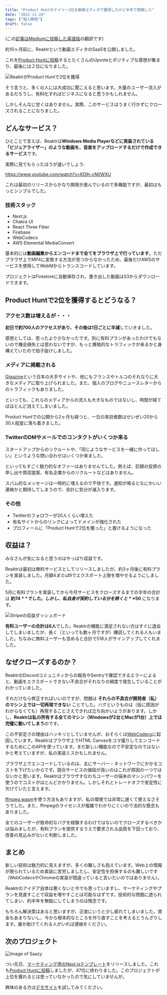 ```yaml
---
title: "Product Huntのデイリー2位を動画エディタで獲得したけど半年で閉鎖した"
date: "2022-11-24"
tags: ["個人開発"]
draft: false
---
```


(この[記事はMediumに投稿した英語版](https://medium.com/@sabigara/i-got-2-on-product-hunt-by-a-video-editor-and-closed-it-in-6-months-9a277d5027a8)の翻訳です)

約10ヶ月前に、Reaktrという動画エディタのSaaSを公開しました。

これを[Product Huntに投稿](https://www.producthunt.com/products/reaktr#reaktr)するとたくさんのUpvoteとポジティブな感想が集まり、最後には２位になりました。

![ReaktrがProduct Huntで2位を獲得](/static/images/blog/reaktr-ph.png)

そう言うと、多くの人には大成功に聞こえると思います。大量のユーザー流入があるだろうし、有料化すればビジネスになると思うかもしれません。

しかしそんなに甘くはありません。実際、このサービスはうまく行かずにクローズされることになりました。

## どんなサービス？

ひとことで言えば、Reaktrは**Windows Media Playerなどに実装されている「ビジュアライザー」のような動画を、音楽をアップロードするだけで作成できるサービス**です。

実際に見てもらったほうが速いでしょう:

https://www.youtube.com/watch?v=KDIh-cN0WXU

これは最初のリリースからかなり開発が進んでいるので多機能ですが、最初はもっとシンプルでした。

### 技術スタック

- Next.js
- Chakra UI
- React Three Fiber
- Firebase
- WebCodecs
- AWS Elemental MediaConvert

基本的には**動画編集からエンコードまで全てをブラウザ上で行っています**。ただブラウザ上でMP4に変換する方法が見つからなかったため、最後だけAWSのサービスを使用してWebMからトランスコードしています。

プロジェクトはFirestoreに自動保存され、書き出した動画はS3からダウンロードできます。

## Product Huntで2位を獲得するとどうなる？

### アクセス数は増えるが・・・

**初日で約700人のアクセスがあり、その後は1日ごとに半減**していきました。

感想としては、思ったより少なかったです。別に有料プランがあったわけでもないので機会損失とは思わないですが、もっと爆発的なトラフィックが来るかと身構えていたので拍子抜けしました。

### メディアに掲載される

[Gigazine](https://gigazine.net/news/20220219-reaktr-audio-reactive-video/)という日本の大手サイトや、他にもフランスやトルコのそれなりに大きなメディアに取り上げられました。また、個人のブログやニュースレターからのトラフィックもありました。

といっても、これらのメディアからの流入も大きなものではないし、時間が経てばほとんど消えてしまいました。

Product Huntでの公開から2ヶ月も経つと、一日の来訪者数はせいぜい20から30人程度に落ち着きました。

### TwitterのDMやメールでのコンタクトがいくつか来る

スタートアップからのリクルートや、「同じようなサービスを一緒に作ってほしい」というような問い合わせはいくつか来ました。

といってもすごく魅力的なオファーはありませんでした。例えば、巨額の投資の申し出や買収提案、有名企業からのリクルートなどはありません。

スパム的なメッセージは一時的に増えるので不快です。通知が鳴るとなにかいい連絡かと期待してしまうので、余計に気分が滅入ります。

### その他

- Twitterのフォロワーが20人くらい増えた
- 有名サイトからのリンクによってドメインが強化された
- プロフィールに「Product Huntで2位を獲った」と書けるようになった

## 収益は？

みなさんが気になると思うのはやっぱり収益です。

Reaktrは最初は無料サービスとしてリリースしましたが、約3ヶ月後に有料プランを実装しました。月額$4または$9でエクスポート上限を増やせるようにしました。

5月に有料プランを実装してから今月サービスをクローズするまでの半年の合計は **約$74** でした。しかし、私自身が契約している分を除くと **$50** になります。

![Stripeの収益ダッシュボード](/static/images/blog/reaktr-stripe.png)

**有料ユーザーの合計は6人**でした。Reaktrの機能に満足されない方はすぐに退会してしまいましたが、長く（といっても数ヶ月ですが）購読してくれる人もいました。ちなみに無料ユーザーも含めると合計で518人がサインアップしてくれました。

## なぜクローズするのか？

ReaktrのDiscordコミュニティからの報告やSentryで確認できるエラーによると、動画をエクスポートできない不具合がそれなりの頻度で発生していることがわかっていました。

それだけなら修正すればいいのですが、問題は **それらの不具合が開発者（私）のマシン上では一切再現できない** ことでした。バグというものは（仮に原因がわからなくても）再現することさえできれば立ち向かいようがあります。しかし、**Reaktrは私の所有する全てのマシン（Windowsが2台とMacが1台）上では完璧に動いてしまう**のです。

この不安定さの理由はハッキリとしていませんが、おそらくは[WebCodecs](https://github.com/w3c/webcodecs)に起因しています。Reaktrはブラウザ上でHTML Canvasをコマ撮りしてエンコードするためにこのAPIを使っています。まだ新しい機能なので不安定なのではないかと考えていますが、私の実装ミスかもしれません。

ブラウザ上でエンコードしているのは、主にサーバー・ネットワークにかかるコストを下げたいからです。競合サービスの値段が高いのはこれが原因の一つではないかと思います。Reaktrはブラウザすなわちユーザーの端末のマシンパワーを使うのでコストがほとんどかかりません。しかしそれとトレードオフで安定性に欠けていたと言えます。

[ffmpeg.wasm](https://github.com/ffmpegwasm/ffmpeg.wasm)を使う方法もありますが、私の環境では非常に遅くて使えなさそうでした。また、ffmpegのライセンスが複雑でわかりにくいので法的な懸念もありました。

全てのユーザーが致命的なバグを経験するわけではないのでクローズするべきかは悩みましたが、有料プランを提供するうえで要求される品質を下回っており、改善の見込みがないと判断しました。

## まとめ

新しい技術は魅力的に見えますが、多くの難しさも抱えています。Web上の情報が限られているため実装に苦労しましたし、安定性を担保するのも難しいです（WebCodecsやChromeの実装が間違っていると言いたいのではありません）。

Reaktrのアイデア自体は悪くないと今でも思っていますし、マーケティングやプランを見直すことで収益を増やすことは可能なはずです。技術的な問題に遮られてしまい、約半年を無駄にしてしまうのは残念です。

もちろん解決策はあると思いますが、正直にいうと少し疲れてしまいました。資金もあまりないし、今から根本的なところを作り直すことを考えるとうんざりします。誰か助けてくれる人がいれば連絡をください。

## 次のプロジェクト

![Image of Saazy](/static/images/blog/saazy.png)

つい先日、[マーケティング用のNext.jsテンプレート](https://camome.net/)をリリースしました。これも[Product Huntに投稿](https://www.producthunt.com/posts/saazy-template)しましたが、47位に終わりました。このプロジェクトが上位を獲れるとは思っていなかったので気にしていませんが。

興味のある方は[デモサイト](https://camome.net/preview)を試してみてください。
